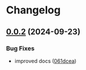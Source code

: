 # Changelog

## [0.0.2](https://github.com/lmammino/org-formation-sso-import/compare/org-formation-sso-import-v0.0.1...org-formation-sso-import-v0.0.2) (2024-09-23)


### Bug Fixes

* improved docs ([061dcea](https://github.com/lmammino/org-formation-sso-import/commit/061dcea148690822200da724bfb0e7889dbd7078))
